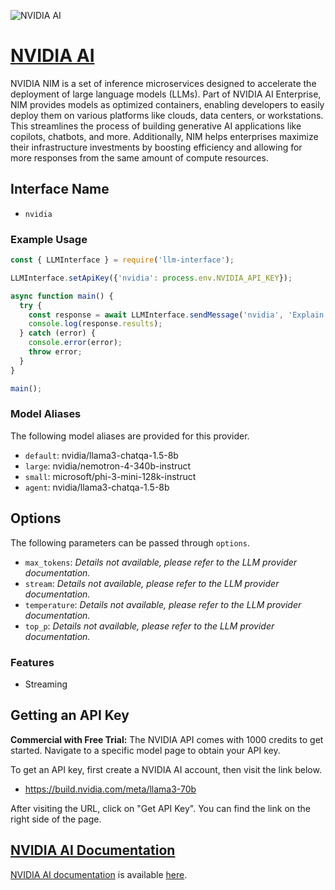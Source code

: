 ![NVIDIA AI](https://build.nvidia.com/opengraph-image.jpg?6ec102a0470b935b)

# [NVIDIA AI](https://www.nvidia.com)

NVIDIA NIM is a set of inference microservices designed to accelerate the deployment of large language models (LLMs). Part of NVIDIA AI Enterprise, NIM provides models as optimized containers, enabling developers to easily deploy them on various platforms like clouds, data centers, or workstations. This streamlines the process of building generative AI applications like copilots, chatbots, and more. Additionally, NIM helps enterprises maximize their infrastructure investments by boosting efficiency and allowing for more responses from the same amount of compute resources.

## Interface Name

- `nvidia`

### Example Usage

```javascript
const { LLMInterface } = require('llm-interface');

LLMInterface.setApiKey({'nvidia': process.env.NVIDIA_API_KEY});

async function main() {
  try {
    const response = await LLMInterface.sendMessage('nvidia', 'Explain the importance of low latency LLMs.');
    console.log(response.results);
  } catch (error) {
    console.error(error);
    throw error;
  }
}

main();
```

### Model Aliases

The following model aliases are provided for this provider. 

- `default`: nvidia/llama3-chatqa-1.5-8b
- `large`: nvidia/nemotron-4-340b-instruct
- `small`: microsoft/phi-3-mini-128k-instruct
- `agent`: nvidia/llama3-chatqa-1.5-8b


## Options

The following parameters can be passed through `options`.

- `max_tokens`: _Details not available, please refer to the LLM provider documentation._
- `stream`: _Details not available, please refer to the LLM provider documentation._
- `temperature`: _Details not available, please refer to the LLM provider documentation._
- `top_p`: _Details not available, please refer to the LLM provider documentation._


### Features

- Streaming


## Getting an API Key

**Commercial with Free Trial:** The NVIDIA API comes with 1000 credits to get started. Navigate to a specific model page to obtain your API key.

To get an API key, first create a NVIDIA AI account, then visit the link below.

- https://build.nvidia.com/meta/llama3-70b

After visiting the URL, click on "Get API Key". You can find the link on the right side of the page.


## [NVIDIA AI Documentation](https://developer.nvidia.com/accelerate-ai-applications/get-started)

[NVIDIA AI documentation](https://developer.nvidia.com/accelerate-ai-applications/get-started) is available [here](https://developer.nvidia.com/accelerate-ai-applications/get-started).

